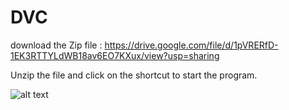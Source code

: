# DVC

download the Zip file : https://drive.google.com/file/d/1pVRERfD-1EK3RTTYLdWB18av6EO7KXux/view?usp=sharing

Unzip the file and click on the shortcut to start the program.


![alt text](https://user-images.githubusercontent.com/29177809/146244368-e962c2a6-4b76-49d7-a93f-32ccbc296ae1.jpg)
